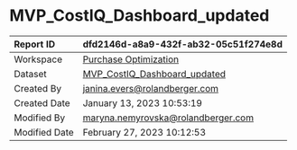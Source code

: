 



# MVP_CostIQ_Dashboard_updated

|Report ID|dfd2146d-a8a9-432f-ab32-05c51f274e8d|
| :--- | :--- |
|Workspace|[Purchase Optimization](../Workspaces/Purchase-Optimization.md)|
|Dataset|[MVP_CostIQ_Dashboard_updated](../Datasets/MVP_CostIQ_Dashboard_updated.md)|
|Created By|janina.evers@rolandberger.com|
|Created Date|January 13, 2023 10:53:19|
|Modified By|maryna.nemyrovska@rolandberger.com|
|Modified Date|February 27, 2023 10:12:53|
